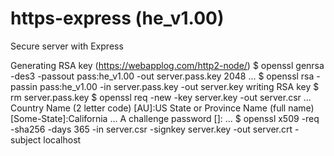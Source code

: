 # https-express (he_v1.00)
Secure server with Express

Generating RSA key (https://webapplog.com/http2-node/)
$ openssl genrsa -des3 -passout pass:he_v1.00 -out server.pass.key 2048
...
$ openssl rsa -passin pass:he_v1.00 -in server.pass.key -out server.key
writing RSA key
$ rm server.pass.key
$ openssl req -new -key server.key -out server.csr
...
Country Name (2 letter code) [AU]:US
State or Province Name (full name) [Some-State]:California
...
A challenge password []:
...
$ openssl x509 -req -sha256 -days 365 -in server.csr -signkey server.key -out server.crt -subject localhost
